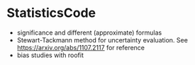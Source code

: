 # StatisticsCode

- significance and different (approximate) formulas
- Stewart-Tackmann method for uncertainty evaluation. See https://arxiv.org/abs/1107.2117 for reference
- bias studies with roofit


